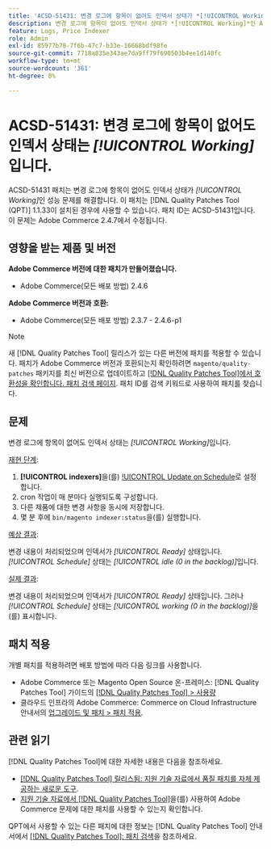 ```yaml
---
title: 'ACSD-51431: 변경 로그에 항목이 없어도 인덱서 상태가 *[!UICONTROL Working]*입니다.'
description: 변경 로그에 항목이 없어도 인덱서 상태가 *[!UICONTROL Working]*인 Adobe Commerce 문제를 해결하려면 ACSD-51431 패치를 적용합니다.
feature: Logs, Price Indexer
role: Admin
exl-id: 85977b78-7f6b-47c7-b33e-16668bdf98fe
source-git-commit: 7718a835e343ae7da9ff79f690503b4ee1d140fc
workflow-type: tm+mt
source-wordcount: '361'
ht-degree: 0%

---
```


# ACSD-51431: 변경 로그에 항목이 없어도 인덱서 상태는 *[!UICONTROL Working]*&#x200B;입니다.

ACSD-51431 패치는 변경 로그에 항목이 없어도 인덱서 상태가 *[!UICONTROL Working]*&#x200B;인 성능 문제를 해결합니다. 이 패치는 [!DNL Quality Patches Tool (QPT)] 1.1.33이 설치된 경우에 사용할 수 있습니다. 패치 ID는 ACSD-51431입니다. 이 문제는 Adobe Commerce 2.4.7에서 수정됩니다.

## 영향을 받는 제품 및 버전

**Adobe Commerce 버전에 대한 패치가 만들어졌습니다.**

* Adobe Commerce(모든 배포 방법) 2.4.6

**Adobe Commerce 버전과 호환:**

* Adobe Commerce(모든 배포 방법) 2.3.7 - 2.4.6-p1

>[!NOTE]
>
>새 [!DNL Quality Patches Tool] 릴리스가 있는 다른 버전에 패치를 적용할 수 있습니다. 패치가 Adobe Commerce 버전과 호환되는지 확인하려면 `magento/quality-patches` 패키지를 최신 버전으로 업데이트하고 [[!DNL Quality Patches Tool]에서 호환성을 확인합니다. 패치 검색 페이지](https://experienceleague.adobe.com/tools/commerce-quality-patches/index.html). 패치 ID를 검색 키워드로 사용하여 패치를 찾습니다.

## 문제

변경 로그에 항목이 없어도 인덱서 상태는 *[!UICONTROL Working]*&#x200B;입니다.

<u>재현 단계</u>:

1. **[!UICONTROL indexers]**&#x200B;을(를) [!UICONTROL Update on Schedule](으)로 설정합니다.
1. cron 작업이 매 분마다 실행되도록 구성합니다.
1. 다른 제품에 대한 변경 사항을 동시에 저장합니다.
1. 몇 분 후에 `bin/magento indexer:status`을(를) 실행합니다.

<u>예상 결과</u>:

변경 내용이 처리되었으며 인덱서가 *[!UICONTROL Ready]* 상태입니다. *[!UICONTROL Schedule]* 상태는 *[!UICONTROL idle (0 in the backlog)]*&#x200B;입니다.

<u>실제 결과</u>:

변경 내용이 처리되었으며 인덱서가 *[!UICONTROL Ready]* 상태입니다. 그러나 *[!UICONTROL Schedule]* 상태는 *[!UICONTROL working (0 in the backlog)]*&#x200B;을(를) 표시합니다.

## 패치 적용

개별 패치를 적용하려면 배포 방법에 따라 다음 링크를 사용합니다.

* Adobe Commerce 또는 Magento Open Source 온-프레미스: [!DNL Quality Patches Tool] 가이드의 [[!DNL Quality Patches Tool] > 사용량](https://experienceleague.adobe.com/docs/commerce-operations/tools/quality-patches-tool/usage.html)
* 클라우드 인프라의 Adobe Commerce: Commerce on Cloud Infrastructure 안내서의 [업그레이드 및 패치 > 패치 적용](https://experienceleague.adobe.com/docs/commerce-cloud-service/user-guide/develop/upgrade/apply-patches.html).

## 관련 읽기

[!DNL Quality Patches Tool]에 대한 자세한 내용은 다음을 참조하세요.

* [[!DNL Quality Patches Tool] 릴리스됨: 지원 기술 자료에서 품질 패치를 자체 제공하는 새로운 도구](/help/announcements/adobe-commerce-announcements/magento-quality-patches-released-new-tool-to-self-serve-quality-patches.md).
* [지원 기술 자료에서  [!DNL Quality Patches Tool]](/help/support-tools/patches-available-in-qpt-tool/check-patch-for-magento-issue-with-magento-quality-patches.md)을(를) 사용하여 Adobe Commerce 문제에 대한 패치를 사용할 수 있는지 확인합니다.

QPT에서 사용할 수 있는 다른 패치에 대한 정보는 [!DNL Quality Patches Tool] 안내서에서 [[!DNL Quality Patches Tool]: 패치 검색](https://experienceleague.adobe.com/tools/commerce-quality-patches/index.html)을 참조하세요.
